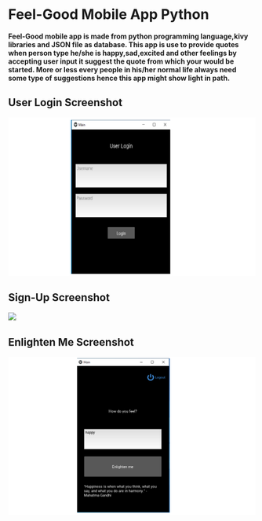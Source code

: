 <h1>Feel-Good Mobile App Python</h1>

<strong>Feel-Good mobile app is made from python programming language,kivy libraries and 
JSON file as database. This app is use to provide quotes when person type he/she is 
happy,sad,excited and other feelings by accepting user input it suggest the quote
from which your would be started. More or less every people in his/her normal life
always need some type of suggestions hence this app might show light in path.</strong>

<h2>User Login Screenshot</h2>

<img src='Screenshots/user_login.png' />


<h2>Sign-Up Screenshot</h2>

<img src='Screenshots/sign_up.png' />


<h2>Enlighten Me Screenshot</h2>

<img src='Screenshots/enlighten_me.png' />
